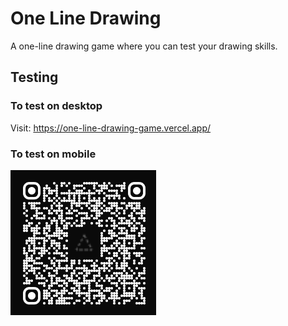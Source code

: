 # One Line Drawing

A one-line drawing game where you can test your drawing skills.

## Testing

### To test on desktop
Visit: https://one-line-drawing-game.vercel.app/

### To test on mobile
![image alt](https://github.com/ozgunsandal/one-line-drawing-game/blob/c6040853b7227b1d8b6531b08c2d59f58601e7f5/qr.png)
